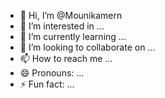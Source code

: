 - 👋 Hi, I’m @Mounikamern
- 👀 I’m interested in ...
- 🌱 I’m currently learning ...
- 💞️ I’m looking to collaborate on ...
- 📫 How to reach me ...
- 😄 Pronouns: ...
- ⚡ Fun fact: ...

<!---
Mounikamern/Mounikamern is a ✨ special ✨ repository because its `README.md` (this file) appears on your GitHub profile.
You can click the Preview link to take a look at your changes.
--->
